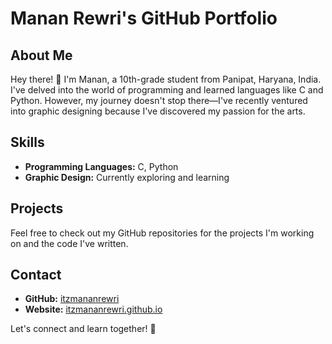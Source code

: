 # Manan Rewri's GitHub Portfolio

## About Me
Hey there! 👋 I'm Manan, a 10th-grade student from Panipat, Haryana, India. I've delved into the world of programming and learned languages like C and Python. However, my journey doesn't stop there—I've recently ventured into graphic designing because I've discovered my passion for the arts.

## Skills
- **Programming Languages:** C, Python
- **Graphic Design:** Currently exploring and learning

## Projects
Feel free to check out my GitHub repositories for the projects I'm working on and the code I've written.

## Contact
- **GitHub:** [itzmananrewri](https://github.com/itzmananrewri)
- **Website:** [itzmananrewri.github.io](https://itzmananrewri.github.io)

Let's connect and learn together! 🚀
